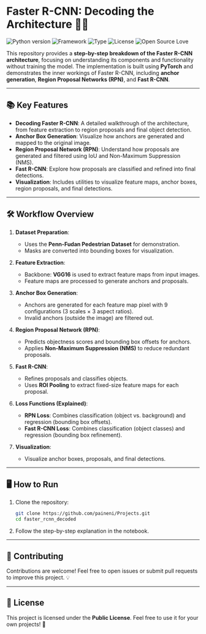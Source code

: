 # Faster R-CNN: Decoding the Architecture 🕵️‍♂️

![Python version](https://img.shields.io/badge/Python%20version-3.10.10-light)
![Framework](https://img.shields.io/badge/Framework-PyTorch-blue)
![Type](https://img.shields.io/badge/Type-Object%20Detection-green)
![License](https://img.shields.io/badge/License-Public-green)
![Open Source Love](https://img.shields.io/badge/%E2%9D%A4%EF%B8%8F-Open%20Source-pink)

This repository provides a **step-by-step breakdown of the Faster R-CNN architecture**, focusing on understanding its components and functionality without training the model. The implementation is built using **PyTorch** and demonstrates the inner workings of Faster R-CNN, including **anchor generation**, **Region Proposal Networks (RPN)**, and **Fast R-CNN**.

---

## 📚 Key Features

- **Decoding Faster R-CNN**: A detailed walkthrough of the architecture, from feature extraction to region proposals and final object detection.
- **Anchor Box Generation**: Visualize how anchors are generated and mapped to the original image.
- **Region Proposal Network (RPN)**: Understand how proposals are generated and filtered using IoU and Non-Maximum Suppression (NMS).
- **Fast R-CNN**: Explore how proposals are classified and refined into final detections.
- **Visualization**: Includes utilities to visualize feature maps, anchor boxes, region proposals, and final detections.

---

## 🛠️ Workflow Overview

1. **Dataset Preparation**:
   - Uses the **Penn-Fudan Pedestrian Dataset** for demonstration.
   - Masks are converted into bounding boxes for visualization.

2. **Feature Extraction**:
   - Backbone: **VGG16** is used to extract feature maps from input images.
   - Feature maps are processed to generate anchors and proposals.

3. **Anchor Box Generation**:
   - Anchors are generated for each feature map pixel with 9 configurations (3 scales × 3 aspect ratios).
   - Invalid anchors (outside the image) are filtered out.

4. **Region Proposal Network (RPN)**:
   - Predicts objectness scores and bounding box offsets for anchors.
   - Applies **Non-Maximum Suppression (NMS)** to reduce redundant proposals.

5. **Fast R-CNN**:
   - Refines proposals and classifies objects.
   - Uses **ROI Pooling** to extract fixed-size feature maps for each proposal.

6. **Loss Functions (Explained)**:
   - **RPN Loss**: Combines classification (object vs. background) and regression (bounding box offsets).
   - **Fast R-CNN Loss**: Combines classification (object classes) and regression (bounding box refinement).

7. **Visualization**:
   - Visualize anchor boxes, proposals, and final detections.

---

## 🖥️ How to Run

1. Clone the repository:
   ```bash
   git clone https://github.com/paineni/Projects.git
   cd faster_rcnn_decoded
   ```

2. Follow the step-by-step explanation in the notebook.

---

## 🤝 Contributing

Contributions are welcome! Feel free to open issues or submit pull requests to improve this project. 💡

---

## 📜 License

This project is licensed under the **Public License**. Feel free to use it for your own projects! 🎉



